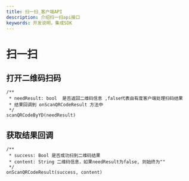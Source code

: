 ```yaml
---
title: 扫一扫_客户端API
description: 介绍扫一扫api接口
keywords: 开发说明，集成SDK
---
```


# 扫一扫

## 打开二维码扫码

```
/**
 * needResult: bool  是否返回二维码信息 ,false代表由有度客户端处理扫码结果
 * 结果回调到 onScanQRCodeResult 方法中
 */
scanQRCodeByYD(needResult)
```

## 获取结果回调

```
/**
 * success: Bool 是否成功扫到二维码结果
 * content: String 二维码信息，如果needResult为false, 则始终为""
 */
onScanQRCodeResult(success, content)
```

